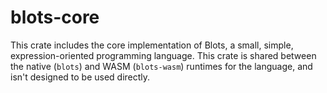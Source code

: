 # blots-core

This crate includes the core implementation of Blots, a small, simple, expression-oriented programming language. This crate is shared between the native (`blots`) and WASM (`blots-wasm`) runtimes for the language, and isn't designed to be used directly.